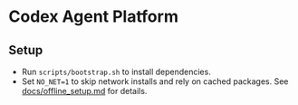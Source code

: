 # Codex Agent Platform

## Setup
- Run `scripts/bootstrap.sh` to install dependencies.
- Set `NO_NET=1` to skip network installs and rely on cached packages. See [docs/offline_setup.md](docs/offline_setup.md) for details.
